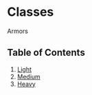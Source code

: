 # Classes

Armors

## Table of Contents

1. [Light](Items/Armor/Light)
2. [Medium](Items/Armor/Medium)
3. [Heavy](Items/Armor/Heavy)
